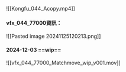 ![[Kongfu_044_Acopy.mp4]]

#### vfx_044_77000資訊：
![[Pasted image 20241125120213.png]]


#### 2024-12-03 ==wip==
![[vfx_044_77000_Matchmove_wip_v001.mov]]